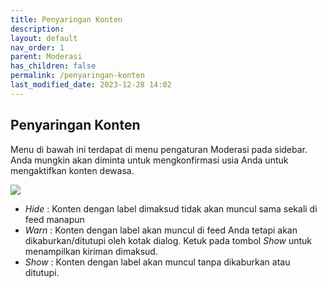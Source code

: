 ```yaml
---
title: Penyaringan Konten
description:
layout: default
nav_order: 1
parent: Moderasi
has_children: false
permalink: /penyaringan-konten
last_modified_date: 2023-12-28 14:02
---
```


## Penyaringan Konten
Menu di bawah ini terdapat di menu pengaturan Moderasi pada sidebar. Anda mungkin akan diminta untuk mengkonfirmasi usia Anda untuk mengaktifkan konten dewasa.

![](https://from-over-the-horizon.ghost.io/content/images/2023/11/image-12.png)

* *Hide* : Konten dengan label dimaksud tidak akan muncul sama sekali di feed manapun
* *Warn* : Konten dengan label akan muncul di feed Anda tetapi akan dikaburkan/ditutupi oleh kotak dialog. Ketuk pada tombol *Show* untuk menampilkan kiriman dimaksud.
* *Show* : Konten dengan label akan muncul tanpa dikaburkan atau ditutupi.